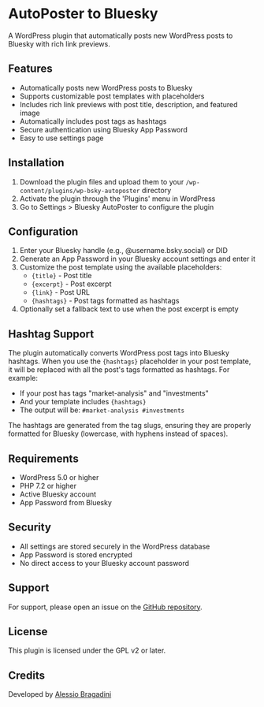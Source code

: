# AutoPoster to Bluesky

A WordPress plugin that automatically posts new WordPress posts to Bluesky with rich link previews.

## Features

- Automatically posts new WordPress posts to Bluesky
- Supports customizable post templates with placeholders
- Includes rich link previews with post title, description, and featured image
- Automatically includes post tags as hashtags
- Secure authentication using Bluesky App Password
- Easy to use settings page

## Installation

1. Download the plugin files and upload them to your `/wp-content/plugins/wp-bsky-autoposter` directory
2. Activate the plugin through the 'Plugins' menu in WordPress
3. Go to Settings > Bluesky AutoPoster to configure the plugin

## Configuration

1. Enter your Bluesky handle (e.g., @username.bsky.social) or DID
2. Generate an App Password in your Bluesky account settings and enter it
3. Customize the post template using the available placeholders:
   - `{title}` - Post title
   - `{excerpt}` - Post excerpt
   - `{link}` - Post URL
   - `{hashtags}` - Post tags formatted as hashtags
4. Optionally set a fallback text to use when the post excerpt is empty

## Hashtag Support

The plugin automatically converts WordPress post tags into Bluesky hashtags. When you use the `{hashtags}` placeholder in your post template, it will be replaced with all the post's tags formatted as hashtags. For example:

- If your post has tags "market-analysis" and "investments"
- And your template includes `{hashtags}`
- The output will be: `#market-analysis #investments`

The hashtags are generated from the tag slugs, ensuring they are properly formatted for Bluesky (lowercase, with hyphens instead of spaces).

## Requirements

- WordPress 5.0 or higher
- PHP 7.2 or higher
- Active Bluesky account
- App Password from Bluesky

## Security

- All settings are stored securely in the WordPress database
- App Password is stored encrypted
- No direct access to your Bluesky account password

## Support

For support, please open an issue on the [GitHub repository](https://github.com/abragad/wp-bsky-autoposter).

## License

This plugin is licensed under the GPL v2 or later.

## Credits

Developed by [Alessio Bragadini](https://techartconsulting.it/alessio-bragadini/)
